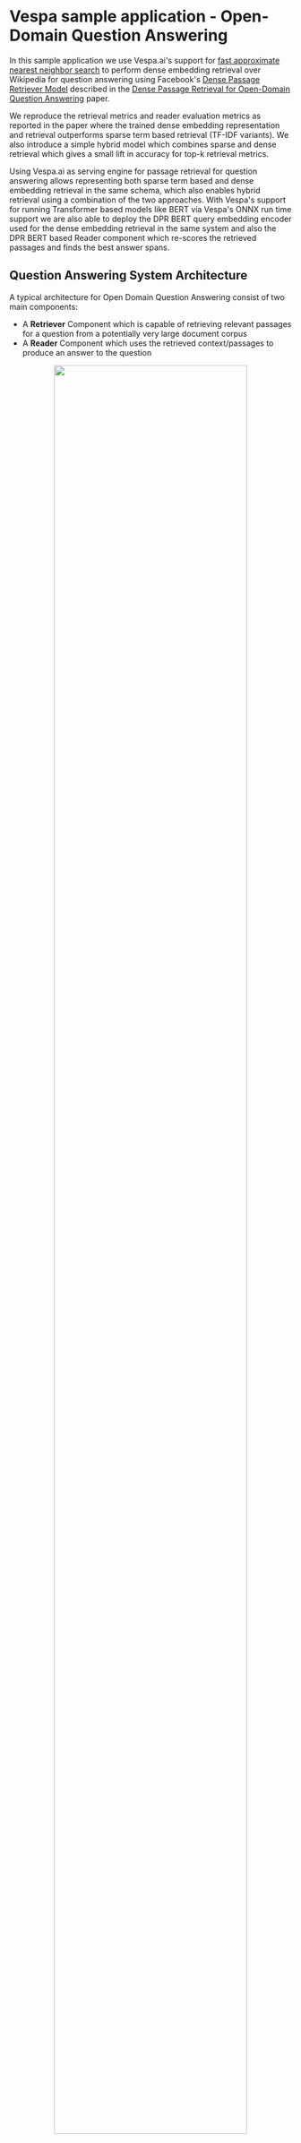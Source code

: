 <!-- Copyright Verizon Media. Licensed under the terms of the Apache 2.0 license. See LICENSE in the project root.-->

# Vespa sample application - Open-Domain Question Answering

In this sample application we use Vespa.ai's support for [fast approximate nearest neighbor search](https://docs.vespa.ai/documentation/approximate-nn-hnsw.html) 
to perform dense embedding retrieval over Wikipedia for question answering using 
Facebook's [Dense Passage Retriever Model](https://github.com/facebookresearch/DPR) described in the 
[Dense Passage Retrieval for Open-Domain Question Answering](https://arxiv.org/abs/2004.04906) paper. 

We reproduce the retrieval metrics and reader evaluation metrics as reported in the paper 
where the trained dense embedding representation and retrieval outperforms sparse term based retrieval (TF-IDF variants). 
We also introduce a simple 
hybrid model which combines sparse and dense retrieval which gives a small lift in accuracy for top-k retrieval metrics. 

Using Vespa.ai as serving engine for passage retrieval for question answering allows representing both sparse term based and dense embedding retrieval 
in the same schema, which also enables hybrid retrieval using a combination of the two approaches. With Vespa's support for running Transformer based
models like BERT via Vespa's ONNX run time support we are also able to deploy the DPR BERT query embedding encoder used for the dense embedding retrieval in 
the same system and also the DPR BERT based Reader component which re-scores the retrieved passages and finds the 
best answer spans.

## Question Answering System Architecture 

A typical architecture for Open Domain Question Answering consist of two main components:

* A **Retriever** Component which is capable of retrieving relevant passages for a question from a potentially very large document corpus
* A **Reader** Component which uses the retrieved context/passages to produce an answer to the question

<figure>
<p align="center"><img width="90%" src="img/vespa_passage_retrieval.png" /></p>
</figure> 

### The Retriever


### The Reader 

## Vespa Document & Retrieval Model 

We represent the passage text and Wikipedia title and corresponding passage embedding tensor from DPR 
in the same Vespa [document schema](src/main/application/schemas/wiki.sd). We also store the generated token ids from the BERT
tokenization as Vespa tensor fields. These fields are not used by the retriever component but by the reader. 
<pre>
schema wiki {

  document wiki {

    field title type string {
      indexing: summary | index
      index: enable-bm25
    }

    field title_token_ids type tensor<float>(d0[256]) {
        indexing: summary | attribute
    }

    field text type string {
      indexing: summary | index
      index: enable-bm25
    }

    field text_token_ids type tensor<float>(d0[256]) {
      indexing: summary |attribute
    }

    field id type long {
      indexing: summary | attribute
    }

    field text_embedding type tensor<float>(x[769]){
      indexing: attribute | index  
      attribute {
        distance-metric:euclidean
      }
      index {
        hnsw {
          max-links-per-node: 32
          neighbors-to-explore-at-insert: 500
        }
      }
    }
  }
  fieldset default {
    fields: title, text
  }
}
</pre> 

The above Vespa document schema allows retrieval using different strategies using the same platform:

* **Sparse retrieval** Using traditional term based (High dimensional, sparse)
* **Dense retrieval** Using trained embedding representations of query and document (Low dimensional, dense) 
* **Hybrid** Using a combination of the above 

The schema defines 2 string fields which are indexed which enables fast and efficient term based retrieval. 
The *id* represents the Wikipedia passage id as assigned in the pre-computed dataset published by Facebook Research. 
The *text_embedding* tensor is a dense 769 dimensional tensor which represents the document (text and title) and
we enable [HNSW index for fast approximate nearest neighbor search](https://docs.vespa.ai/documentation/approximate-nn-hnsw.html). 

The dual query and document encoder of the DPR retrieval system uses the inner dot product between
the query tensor and the document tensor to represent the rank score using 768 dimensions (BERT-base). 
We transform the 768 dimensional inner product space
to euclidean space using an [euclidean transformation](https://www.microsoft.com/en-us/research/wp-content/uploads/2016/02/XboxInnerProduct.pdf)  
which adds one dimension so our representation becomes 
769 dimensional where we can use the euclidean distance metric when finding the nearest neighbors for a input query tensor.
The DPR implementation uses the same space transformation when using [Faiss with HNSW index](https://github.com/facebookresearch/faiss). 

 
## Vespa Retrieval & Ranking
We can express our retrieval strategies by 
* A Vespa [search api request](https://docs.vespa.ai/documentation/query-api.html) with a query 
specified using the [Vespa YQL query language](https://docs.vespa.ai/documentation/reference/query-language-reference.html) 
* A [ranking](https://docs.vespa.ai/documentation/ranking.html) specification which controls how we score documents retrieved by the query  

In the following sub section we use **what is the weight of a honda fit?** as a sample question 
to illustrate our Vespa query specifications.
The sample question is from the [Natural Questions dev set](https://github.com/efficientqa/nq-open). 

Vespa assigns rank score using ranking expressions, configured in a ranking profile in the document schema. The rank profile
can also specify [multi-phased ranking](https://docs.vespa.ai/documentation/phased-ranking.html). Choosing rank profile is a run time 
request parameter (ranking.profile).

### Dense
The dense retrieval uses Vespa's approximate nearest neighbor search operator. We compute 
the query embedding tensor from the input textual question
representation and retrieve the top 10 closest neighbors using euclidean distance. 

### Sparse

### Hybrid 


## Experiments 

### Retriever Accuracy Summary 

The following table summarizes the retriever accuracy using the 3610 dev questions in the Natural Questions for
Open Domain Question Answering tasks.

| Retrieval Model             | ANN hnsw.exploreAdditionalHits |Recall@10 | Recall@20 | Recall@100 |
|-----------------------------|---------------------------|-----------|-----------|------------|
| sparse                      |NAN                        | 0.503047  | 0.582825  | 0.689474   |
| dense                       | 100                       | 0.741828  | 0.794183  | 0.854294   |
| dense                       |1000                       | 0.750970  | 0.804155  | 0.863989   |
| hybrid                      |1000                       | **0.759834**  | **0.811911**  |**0.864543**   |

When using HNSW index we sacrifice some accuracy/quality for speed and we include results for the dense retrieving using two values for the *hnsw.exploreAdditionalHits* to
see the impact on the retriever accuracy. 
The original DPR paper reports 0.794 Recall @20 and 0.86 Recall @100 so our results are inline with the findings in the DPR paper. We can see
that the hybrid model where we combine dense and sparse retrieval has slightly better performance for Recall@10 and Recall@20 than dense alone. 

### Reader Accuracy Summary 

We evaluate the Reader accuracy using the Exact Match (EM) metric.  

| Retrieval Model | EM(@10)   | EM (@20)| 
|-----------------|-----------|---------|
| sparse          | 24.65     | 26.62   | 
| dense           | 40.36     | 40.66   | 
| hybrid          | 40.55     | 40.83   | 


## Reproducing this work  - Requirements for running this sample application:

* [Docker](https://www.docker.com/) installed and running  
* git client to checkout the sample application repository and DPR and Maven installed 
* Operating system: macOS or Linux, Architecture: x86_64
* Minimum **128GB** system memory 
* python3 and DPR dependencies, see [DPR repo](https://github.com/facebookresearch/DPR) 
 
See also [Vespa quick start guide](https://docs.vespa.ai/documentation/vespa-quick-start.html). 

## Checkout the sample-apps repository and install DPR requirements
<pre>
$ git clone --depth 1 https://github.com/vespa-engine/sample-apps.git
$ export VESPA_SAMPLE_APPS=`pwd`/sample-apps
$ TODO MUST build zip before mapping volume 
$ docker run --detach --name vespa --hostname vespa-container \
  --volume $VESPA_SAMPLE_APPS:/vespa-sample-apps --publish 8080:8080 vespaengine/vespa
</pre>

Wait for configuration service to start (Wait for the command below return a 200 OK):

<pre>
$ docker exec vespa bash -c 'curl -s --head http://localhost:19071/ApplicationStatus'
</pre>

Build the application and deploy application:

<pre>
$ cd $VESPA_SAMPLE_APPS/dense-passage-retrieval-with-ann/
$ mvn package -U
$ docker exec vespa bash -c '/opt/vespa/bin/vespa-deploy prepare \
  /vespa-sample-apps/dense-passage-retrieval-with-ann/target/applization.zip && \
  /opt/vespa/bin/vespa-deploy activate'
</pre>

## Setup DPR
<pre>
$ cd $VESPA_SAMPLE_APPS/dense-passage-retrieval-with-ann/
$ git clone --depth 1 https://github.com/facebookresearch/DPR.git
$ cd DPR; pip3 install .
</pre>

## Download the Wikipedia data and pre-computed embeddings

Thanks to [Facebook Research](https://opensource.fb.com/) for providing both the pre-tokenized Wikipedia text passages and the corresponding passage embeddings. 
Note that the data is large, the text passage representation (data.wikipedia_split) is 13G and the pre-computed embeddings is 62G.

To download the pre-generated Wikipedia snippets and the pre-computed passage embeddings use the DPR download utility: 
<pre>
python3 data/download_data.py  --resource data.wikipedia_split 
python3 data/download_data.py  --resource data.retriever_results.nq.single.wikipedia_passages
cd ..
</pre>

## Join passage text and embedding to Vespa feed format

We join this data and create a Vespa feed file with one Vespa put document operation per line [Vespa json feed format](https://docs.vespa.ai/documentation/reference/document-json-format.html). 
The scripts reads the entire Wikipedia passage into memory and reads
one embedding file at a time and emit a join of the textual passage meta data with the precomputed DPR embedding. 
 
<pre>
$ cd $VESPA_SAMPLE_APPS/dense-passage-retrieval-with-ann/ 
$ python3 make-vespa-feed.py DPR/data/wikipedia_split/psgs_w100.tsv DPR/data/retriever_results/nq/single/wikipedia_passages_* > feed.jsonl
</pre>

Sample data emitted (newline formatted for readability):

<pre>
{
  "put": "id:wiki:wiki::3", 
  "fields": {
    "title": "Aaron", 
    "text": "his rod turn into a snake. Then he stretched out his rod in order to .. While Joshua went with Moses to the top,",
    "id": 3, 
    "text_embedding": {"values": [-0.23045846819877625,....]}
  }
}
</pre>

We are now ready to index the data in our Vespa installation. The feed file is 273G uncompressed. 

## Feed data to Vespa

We feed the documents using the [Vespa http feeder client](https://docs.vespa.ai/documentation/vespa-http-client.html):
<pre>
$ java -jar vespa-http-client-jar-with-dependencies.jar --file feed.jsonl --endpoint http://your-vespa-instance-hostname:8080 
</pre>
We can obtain the feeding client jar from the docker image by :
<pre>
docker cp vespa:/opt/vespa/lib/jars/vespa-http-client-jar-with-dependencies.jar . 
</pre>

Loading the data to Vespa using a single content node instance with 36 vcpu's takes about 5 hours (21M passages , 1350 puts/s sustained, with visibility-delay 1.0 seconds
and real time indexing). Note that indexing both build inverted indexes for efficient sparse term based retrieval and HNSW graph for fast efficient dense embedding retrieval. 

## Experiments 

### Retriever experiments 
To run all questions in the Natural Question dev set run:

<pre>
$ cd $VESPA_SAMPLE_APPS/dense-passage-retrieval-with-ann/
$ python3 retrieve.py natural-questions-open-dev.json.gz dense http://your-vespa-instance-hostname:8080
$ python3 retrieve.py natural-questions-open-dev.json.gz sparse http://your-vespa-instance-hostname:8080 
$ python3 retrieve.py natural-questions-open-dev.json.gz hybrid http://your-vespa-instance-hostname:8080 
</pre>

The above will create three results files, *results-dense.json*,  *results-sparse.json* and *results-hybrid.json*. 
We can evaluate the Retriever accuracy metrics by running the *compute-recall.py* script

<pre>
$ python3 compute-recall.py results-dense.json
$ python3 compute-recall.py results-sparse.json
$ python3 compute-recall.py results-hybrid.json
</pre>


### Reader experiments 
Using the DPR reader we can use the result files produced by the previous step (retriever evaluation) to evaluate the reader accuracy 
<pre>
cd DPR;
python3 data/download_data.py --resource checkpoint.retriever.single.nq.bert-base-encoder
python3 train_reader.py --prediction_results_file ../prediction_sparse.json  --eval_top_docs 100 --model_file checkpoint/reader/nq-single/hf-bert-base.cp --dev_file ../results-sparse.json --passages_per_question_predict 100 --sequence_length 350
python3 train_reader.py --prediction_results_file ../prediction_dense.json  --eval_top_docs 100 --model_file checkpoint/reader/nq-single/hf-bert-base.cp --dev_file ../results-dense.json --passages_per_question_predict 100 --sequence_length 350
</pre>

